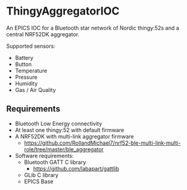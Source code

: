 # ThingyAggregatorIOC
An EPICS IOC for a Bluetooth star network of Nordic thingy:52s and a central NRF52DK aggregator.

Supported sensors:
- Battery
- Button
- Temperature
- Pressure
- Humidity
- Gas / Air Quality

## Requirements ##
- Bluetooth Low Energy connectivity
- At least one thingy:52 with default firmware
- A NRF52DK with multi-link aggregator firmware
	- https://github.com/RollandMichael7/nrf52-ble-multi-link-multi-role/tree/master/ble_aggregator
- Software requirements:
  - Bluetooth GATT C library
    - https://github.com/labapart/gattlib
  - GLib C library
  - EPICS Base
